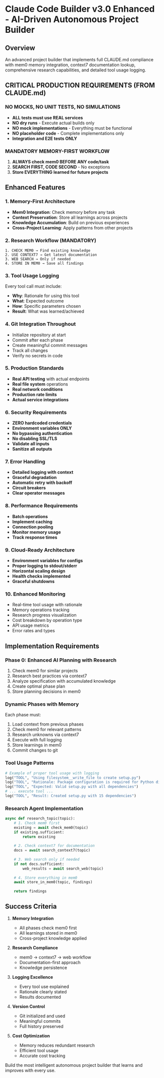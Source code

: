 # Claude Code Builder v3.0 Enhanced - AI-Driven Autonomous Project Builder

## Overview
An advanced project builder that implements full CLAUDE.md compliance with mem0 memory integration, context7 documentation lookup, comprehensive research capabilities, and detailed tool usage logging.

## CRITICAL PRODUCTION REQUIREMENTS (FROM CLAUDE.md)

### NO MOCKS, NO UNIT TESTS, NO SIMULATIONS
- **ALL tests must use REAL services**
- **NO dry runs** - Execute actual builds only
- **NO mock implementations** - Everything must be functional
- **NO placeholder code** - Complete implementations only
- **Integration and E2E tests ONLY**

### MANDATORY MEMORY-FIRST WORKFLOW
1. **ALWAYS check mem0 BEFORE ANY code/task**
2. **SEARCH FIRST, CODE SECOND** - No exceptions
3. **Store EVERYTHING learned for future projects**

## Enhanced Features

### 1. Memory-First Architecture
- **Mem0 Integration**: Check memory before any task
- **Context Preservation**: Store all learnings across projects
- **Knowledge Accumulation**: Build on previous experiences
- **Cross-Project Learning**: Apply patterns from other projects

### 2. Research Workflow (MANDATORY)
```
1. CHECK MEM0 → Find existing knowledge
2. USE CONTEXT7 → Get latest documentation
3. WEB SEARCH → Only if needed
4. STORE IN MEM0 → Save all findings
```

### 3. Tool Usage Logging
Every tool call must include:
- **Why**: Rationale for using this tool
- **What**: Expected outcome
- **How**: Specific parameters chosen
- **Result**: What was learned/achieved

### 4. Git Integration Throughout
- Initialize repository at start
- Commit after each phase
- Create meaningful commit messages
- Track all changes
- Verify no secrets in code

### 5. Production Standards
- **Real API testing** with actual endpoints
- **Real file system** operations
- **Real network conditions**
- **Production rate limits**
- **Actual service integrations**

### 6. Security Requirements
- **ZERO hardcoded credentials**
- **Environment variables ONLY**
- **No bypassing authentication**
- **No disabling SSL/TLS**
- **Validate all inputs**
- **Sanitize all outputs**

### 7. Error Handling
- **Detailed logging with context**
- **Graceful degradation**
- **Automatic retry with backoff**
- **Circuit breakers**
- **Clear operator messages**

### 8. Performance Requirements
- **Batch operations**
- **Implement caching**
- **Connection pooling**
- **Monitor memory usage**
- **Track response times**

### 9. Cloud-Ready Architecture
- **Environment variables for configs**
- **Proper logging to stdout/stderr**
- **Horizontal scaling design**
- **Health checks implemented**
- **Graceful shutdowns**

### 10. Enhanced Monitoring
- Real-time tool usage with rationale
- Memory operations tracking
- Research progress visualization
- Cost breakdown by operation type
- API usage metrics
- Error rates and types

## Implementation Requirements

### Phase 0: Enhanced AI Planning with Research
1. Check mem0 for similar projects
2. Research best practices via context7
3. Analyze specification with accumulated knowledge
4. Create optimal phase plan
5. Store planning decisions in mem0

### Dynamic Phases with Memory
Each phase must:
1. Load context from previous phases
2. Check mem0 for relevant patterns
3. Research unknowns via context7
4. Execute with full logging
5. Store learnings in mem0
6. Commit changes to git

### Tool Usage Patterns
```python
# Example of proper tool usage with logging
log("TOOL", "Using filesystem__write_file to create setup.py")
log("TOOL", "Rationale: Package configuration is required for Python distribution")
log("TOOL", "Expected: Valid setup.py with all dependencies")
# ... execute tool ...
log("TOOL", "Result: Created setup.py with 15 dependencies")
```

### Research Agent Implementation
```python
async def research_topic(topic):
    # 1. Check mem0 first
    existing = await check_mem0(topic)
    if existing.sufficient:
        return existing
    
    # 2. Check context7 for documentation
    docs = await search_context7(topic)
    
    # 3. Web search only if needed
    if not docs.sufficient:
        web_results = await search_web(topic)
    
    # 4. Store everything in mem0
    await store_in_mem0(topic, findings)
    
    return findings
```

## Success Criteria

1. **Memory Integration**
   - All phases check mem0 first
   - All learnings stored in mem0
   - Cross-project knowledge applied

2. **Research Compliance**
   - mem0 → context7 → web workflow
   - Documentation-first approach
   - Knowledge persistence

3. **Logging Excellence**
   - Every tool use explained
   - Rationale clearly stated
   - Results documented

4. **Version Control**
   - Git initialized and used
   - Meaningful commits
   - Full history preserved

5. **Cost Optimization**
   - Memory reduces redundant research
   - Efficient tool usage
   - Accurate cost tracking

Build the most intelligent autonomous project builder that learns and improves with every use.
